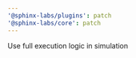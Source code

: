 ```yaml
---
'@sphinx-labs/plugins': patch
'@sphinx-labs/core': patch
---
```


Use full execution logic in simulation

